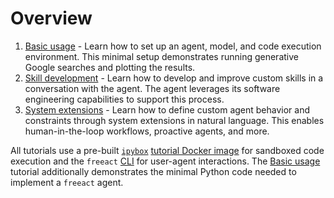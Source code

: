 # Overview

1. [Basic usage](basics.md) - Learn how to set up an agent, model, and code execution environment. This minimal setup demonstrates running generative Google searches and plotting the results.
2. [Skill development](skills.md) - Learn how to develop and improve custom skills in a conversation with the agent. The agent leverages its software engineering capabilities to support this process.
3. [System extensions](extend.md) - Learn how to define custom agent behavior and constraints through system extensions in natural language. This enables human-in-the-loop workflows, proactive agents, and more.

All tutorials use a pre-built [`ipybox`](https://gradion-ai.github.io/ipybox/) [tutorial Docker image](../installation.md#tutorial-docker-image) for sandboxed code execution and the `freeact` [CLI](../cli.md) for user-agent interactions. The [Basic usage](basics.md) tutorial additionally demonstrates the minimal Python code needed to implement a `freeact` agent.
